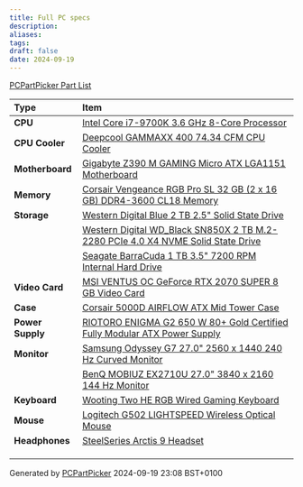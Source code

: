 ```yaml
---
title: Full PC specs
description: 
aliases: 
tags: 
draft: false
date: 2024-09-19
---
```

[PCPartPicker Part List](https://uk.pcpartpicker.com/list/gLfbFs)

| Type             | Item                                                                                                                                                                                                                   |
| :--------------- | :--------------------------------------------------------------------------------------------------------------------------------------------------------------------------------------------------------------------- |
| **CPU**          | [Intel Core i7-9700K 3.6 GHz 8-Core Processor](https://uk.pcpartpicker.com/product/WtyV3C/intel-core-i7-9700k-36ghz-8-core-processor-bx80684i79700k)                                                                   |
| **CPU Cooler**   | [Deepcool GAMMAXX 400 74.34 CFM CPU Cooler](https://uk.pcpartpicker.com/product/hJFPxr/deepcool-cpu-cooler-gammaxx400)                                                                                                 |
| **Motherboard**  | [Gigabyte Z390 M GAMING Micro ATX LGA1151 Motherboard](https://uk.pcpartpicker.com/product/DZCD4D/gigabyte-z390-m-gaming-micro-atx-lga1151-motherboard-z390-m-gaming)                                                  |
| **Memory**       | [Corsair Vengeance RGB Pro SL 32 GB (2 x 16 GB) DDR4-3600 CL18 Memory](https://uk.pcpartpicker.com/product/2RNgXL/corsair-vengeance-rgb-pro-sl-32-gb-2-x-16-gb-ddr4-3600-cl18-memory-cmh32gx4m2d3600c18)               |
| **Storage**      | [Western Digital Blue 2 TB 2.5" Solid State Drive](https://uk.pcpartpicker.com/product/Mtprxr/western-digital-0-25-2000000rpm-internal-hard-drive-wds200t2b0a)                                                         |
|                  | [Western Digital WD_Black SN850X 2 TB M.2-2280 PCIe 4.0 X4 NVME Solid State Drive](https://uk.pcpartpicker.com/product/crKKHx/western-digital-black-sn850x-2-tb-m2-2280-pcie-40-x4-nvme-solid-state-drive-wds200t2x0e) |
|                  | [Seagate BarraCuda 1 TB 3.5" 7200 RPM Internal Hard Drive](https://uk.pcpartpicker.com/product/44Gj4D/seagate-barracuda-1tb-35-7200rpm-internal-hard-drive-st1000dm010)                                                |
| **Video Card**   | [MSI VENTUS OC GeForce RTX 2070 SUPER 8 GB Video Card](https://uk.pcpartpicker.com/product/NxrYcf/msi-geforce-rtx-2070-super-8-gb-ventus-oc-video-card-rtx-2070-super-ventus-oc)                                       |
| **Case**         | [Corsair 5000D AIRFLOW ATX Mid Tower Case](https://uk.pcpartpicker.com/product/PWn8TW/corsair-5000d-airflow-atx-mid-tower-case-cc-9011210-ww)                                                                          |
| **Power Supply** | [RIOTORO ENIGMA G2 650 W 80+ Gold Certified Fully Modular ATX Power Supply](https://uk.pcpartpicker.com/product/bX66Mp/riotoro-enigma-g2-650-w-80-gold-certified-fully-modular-atx-power-supply-pr-gp0650-fmg2-uk)     |
| **Monitor**      | [Samsung Odyssey G7 27.0" 2560 x 1440 240 Hz Curved Monitor](https://uk.pcpartpicker.com/product/L6zFf7/samsung-odyssey-g7-270-2560x1440-240-hz-monitor-lc27g75tqsuxen)                                                |
|                  | [BenQ MOBIUZ EX2710U 27.0" 3840 x 2160 144 Hz Monitor](https://uk.pcpartpicker.com/product/TsLdnQ/benq-mobiuz-ex2710u-270-3840-x-2160-144-hz-monitor-ex2710u)                                                          |
| **Keyboard**     | [Wooting Two HE RGB Wired Gaming Keyboard](https://uk.pcpartpicker.com/product/Hsnypg/wooting-two-he-rgb-wired-gaming-keyboard-wk2-iso-l60-001)                                                                        |
| **Mouse**        | [Logitech G502 LIGHTSPEED Wireless Optical Mouse](https://uk.pcpartpicker.com/product/t9x2FT/logitech-g502-lightspeed-wireless-optical-mouse-910-005565)                                                               |
| **Headphones**   | [SteelSeries Arctis 9  Headset](https://uk.pcpartpicker.com/product/pLH7YJ/steelseries-arctis-9-headset-61484)                                                                                                         |
|                  |                                                                                                                                                                                                                        |
|                  |                                                                                                                                                                                                                        |
|                  |                                                                                                                                                                                                                        |

Generated by [PCPartPicker](https://pcpartpicker.com) 2024-09-19 23:08 BST+0100
